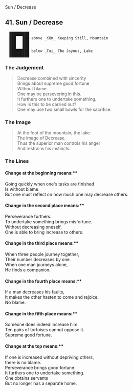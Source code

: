 Sun / Decrease
## 41. Sun / Decrease
      █████████
      ███   ███ above _Kên_ Keeping Still, Mountain  
      ███   ███
      ███   ███
      █████████ below _Tui_ The Joyous, Lake  
      █████████
### The Judgement
> Decrease combined with sincerity  
 Brings about supreme good fortune  
 Without blame.  
 One may be persevering in this.  
 It furthers one to undertake something.  
 How is this to be carried out?  
 One may use two small bowls for the sacrifice.
### The Image
> At the foot of the mountain, the lake:  
 The image of Decrease.  
 Thus the superior man controls his anger  
 And restrains his instincts.
### The Lines

#### Change at the beginning means:**  
 Going quickly when one's tasks are finished  
 Is without blame.  
 But one must reflect on how much one may decrease others.
#### Change in the second place means:**  
 Perseverance furthers.  
 To undertake something brings misfortune.  
 Without decreasing oneself,  
 One is able to bring increase to others.
#### Change in the third place means:**  
 When three people journey together,  
 Their number decreases by one.  
 When one man journeys alone,  
 He finds a companion.
#### Change in the fourth place means:**  
 If a man decreases his faults,  
 It makes the other hasten to come and rejoice.  
 No blame.
#### Change in the fifth place means:**  
 Someone does indeed increase him.  
 Ten pairs of tortoises cannot oppose it.  
 Supreme good fortune.
#### Change at the top means:**  
 If one is increased without depriving others,  
 there is no blame.  
 Perseverance brings good fortune.  
 It furthers one to undertake something.  
 One obtains servants  
 But no longer has a separate home.



